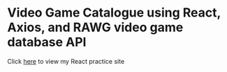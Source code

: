 # Video Game Catalogue using React, Axios, and RAWG video game database API

Click [here](https://NoahMiller4.github.io/video-game-catalgoue/) to view my 
React practice site